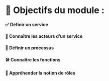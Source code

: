# **🎯 Objectifs du module :**

#### ✅ **Définir un service**



#### 👥 **Connaître les acteurs d’un service**



#### 🔁 **Définir un processus**



#### 🛠️ **Connaître les fonctions**



#### 🧩 **Appréhender la notion de rôles**

